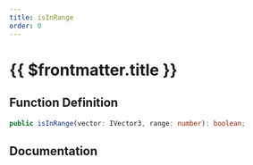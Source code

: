 ```yaml
---
title: isInRange
order: 0
---
```


# {{ $frontmatter.title }}

## Function Definition

```ts
public isInRange(vector: IVector3, range: number): boolean;
```

## Documentation

<!--@include: ./parts/isInRange.md-->
